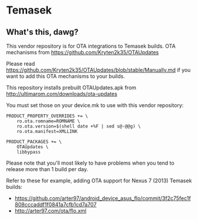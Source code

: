 Temasek
=======

What's this, dawg?
------------------
This vendor repository is for OTA integrations to Temasek builds.
OTA mechanisms from https://github.com/Kryten2k35/OTAUpdates

Please read https://github.com/Kryten2k35/OTAUpdates/blob/stable/Manually.md
if you want to add this OTA mechanisms to your builds.

This repository installs prebuilt OTAUpdates.apk from
http://ultimarom.com/downloads/ota-updates

You must set those on your device.mk to use with this vendor repository:
```
PRODUCT_PROPERTY_OVERRIDES += \
    ro.ota.romname=ROMNAME \
    ro.ota.version=$(shell date +%F | sed s@-@@g) \
    ro.ota.manifest=XMLLINK

PRODUCT_PACKAGES += \
    OTAUpdates \
    libbypass
```
Please note that you'll most likely to have problems when you tend to release
more than 1 build per day.

Refer to these for example, adding OTA support for Nexus 7 (2013) Temasek builds:
- https://github.com/arter97/android_device_asus_flo/commit/3f2c75fec1f808cccaddf1f0841a7cfb1cd7a707
- http://arter97.com/ota/flo.xml
